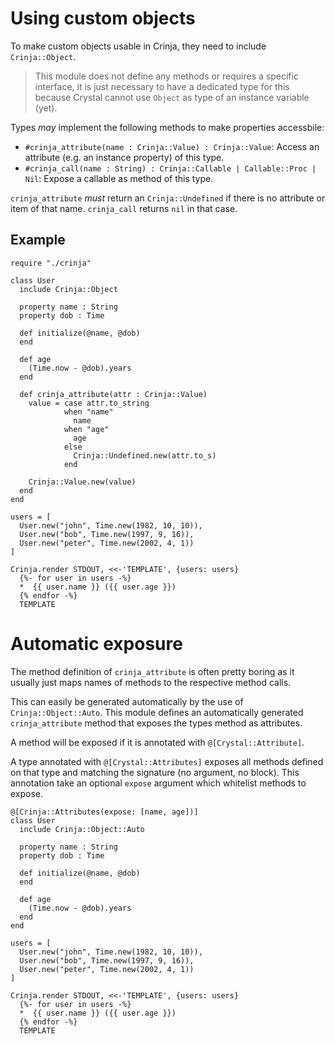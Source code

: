 # Using custom objects

To make custom objects usable in Crinja, they need to include `Crinja::Object`.

> This module does not define any methods or requires a specific interface, it is just necessary to have a dedicated
  type for this because Crystal cannot use `Object` as type of an instance variable (yet).

Types *may* implement the following methods to make properties accessbile:

* `#crinja_attribute(name : Crinja::Value) : Crinja::Value`:
   Access an attribute (e.g. an instance property) of this type.
* `#crinja_call(name : String) : Crinja::Callable | Callable::Proc | Nil`:
   Expose a callable as method of this type.

`crinja_attribute` *must* return an `Crinja::Undefined` if there is no attribute or item of that name. `crinja_call` returns `nil` in that case.

## Example

```crystal
require "./crinja"

class User
  include Crinja::Object

  property name : String
  property dob : Time

  def initialize(@name, @dob)
  end

  def age
    (Time.now - @dob).years
  end

  def crinja_attribute(attr : Crinja::Value)
    value = case attr.to_string
            when "name"
              name
            when "age"
              age
            else
              Crinja::Undefined.new(attr.to_s)
            end

    Crinja::Value.new(value)
  end
end

users = [
  User.new("john", Time.new(1982, 10, 10)),
  User.new("bob", Time.new(1997, 9, 16)),
  User.new("peter", Time.new(2002, 4, 1))
]

Crinja.render STDOUT, <<-'TEMPLATE', {users: users}
  {%- for user in users -%}
  *  {{ user.name }} ({{ user.age }})
  {% endfor -%}
  TEMPLATE
```

# Automatic exposure

The method definition of `crinja_attribute` is often pretty boring as it usually just maps names of methods to the respective method calls.

This can easily be generated automatically by the use of `Crinja::Object::Auto`. This module defines an automatically generated `crinja_attribute` method that exposes the types method as attributes.

A method will be exposed if it is annotated with `@[Crystal::Attribute]`.

A type annotated with `@[Crystal::Attributes]` exposes all methods defined on that type and matching the signature (no argument, no block).
This annotation take an optional `expose` argument which whitelist methods to expose.

```crystal
@[Crinja::Attributes(expose: [name, age])]
class User
  include Crinja::Object::Auto

  property name : String
  property dob : Time

  def initialize(@name, @dob)
  end

  def age
    (Time.now - @dob).years
  end
end

users = [
  User.new("john", Time.new(1982, 10, 10)),
  User.new("bob", Time.new(1997, 9, 16)),
  User.new("peter", Time.new(2002, 4, 1))
]

Crinja.render STDOUT, <<-'TEMPLATE', {users: users}
  {%- for user in users -%}
  *  {{ user.name }} ({{ user.age }})
  {% endfor -%}
  TEMPLATE
```
